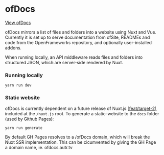 # ofDocs

[View ofDocs](https://ofdocs.autr.tv)

ofDocs mirrors a list of files and folders into a website using Nuxt and Vue. Currently it is set up to serve documentation from ofSite, READMEs and code from the OpenFrameworks repository, and optionally user-installed addons. 

When running locally, an API middleware reads files and folders into structured JSON, which are server-side rendered by Nuxt.

### Running locally

```
yarn run dev
```

### Static website

ofDocs is currently dependent on a future release of Nuxt.js [[feat/target-2](https://github.com/nuxt/nuxt.js/tree/feat/target-2)], included at the `/nuxt.js` root. To generate a static-website to the `docs` folder (used by Github Pages):

```
yarn run generate
```

By default GH Pages resolves to a /ofDocs domain, which will break the Nuxt SSR implementation. This can be cicumvented by giving the GH Page a domain name, ie. ofdocs.autr.tv
